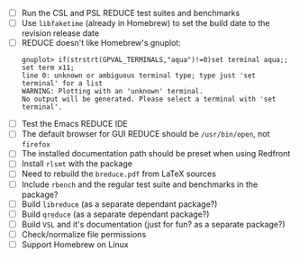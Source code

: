 <!-- vim: set ft=markdown ts=4 sw=4 tw=0 expandtab colorcolumn=80 :         -->
<!-- SPDX-License-Identifier: BSD-2-Clause                                  -->
<!--                                                                        -->
<!-- Copyright (c) 2022 Jeffrey H. Johnson <trnsz@pobox.com>                -->
<!--                                                                        -->
<!-- Redistribution and use in source and binary forms, with or without     -->
<!-- modification, are permitted provided that the following conditions are -->
<!-- met:                                                                   -->
<!--                                                                        -->
<!--   1. Redistributions of source code must retain the relevant copyright -->
<!--      notice, this list of conditions and the following disclaimer.     -->
<!--                                                                        -->
<!--   2. Redistributions in binary form must reproduce the relevant        -->
<!--      copyright notice, this list of conditions and the following       -->
<!--      disclaimer in the documentation and/or other materials provided   -->
<!--      with the distribution.                                            -->
<!--                                                                        -->
<!-- THIS SOFTWARE IS PROVIDED BY THE COPYRIGHT HOLDERS AND CONTRIBUTORS    -->
<!-- "AS IS" AND ANY EXPRESS OR IMPLIED WARRANTIES, INCLUDING, BUT NOT      -->
<!-- LIMITED TO, THE IMPLIED WARRANTIES OF MERCHANTABILITY AND FITNESS FOR  -->
<!-- A PARTICULAR PURPOSE ARE DISCLAIMED. IN NO EVENT SHALL THE COPYRIGHT   -->
<!-- OWNERS OR CONTRIBUTORS BE LIABLE FOR ANY DIRECT, INDIRECT, INCIDENTAL, -->
<!-- SPECIAL, EXEMPLARY, OR CONSEQUENTIAL DAMAGES (INCLUDING, BUT NOT       -->
<!-- LIMITED TO, PROCUREMENT OF SUBSTITUTE GOODS OR SERVICES; LOSS OF USE,  -->
<!-- DATA, OR PROFITS; OR BUSINESS INTERRUPTION) HOWEVER CAUSED AND ON ANY  -->
<!-- THEORY OF LIABILITY, WHETHER IN CONTRACT, STRICT LIABILITY, OR TORT    -->
<!-- (INCLUDING NEGLIGENCE OR OTHERWISE) ARISING IN ANY WAY OUT OF THE USE  -->
<!-- OF THIS SOFTWARE, EVEN IF ADVISED OF THE POSSIBILITY OF SUCH DAMAGE.   -->
<!--                                                                        -->
* [ ] Run the CSL and PSL REDUCE test suites and benchmarks
* [ ] Use `libfaketime` (already in Homebrew) to set the build date to the revision release date
* [ ] REDUCE doesn't like Homebrew's gnuplot:
  ```
  gnuplot> if(strstrt(GPVAL_TERMINALS,"aqua")!=0)set terminal aqua;;    set term x11;
  line 0: unknown or ambiguous terminal type; type just 'set terminal' for a list
  WARNING: Plotting with an 'unknown' terminal.
  No output will be generated. Please select a terminal with 'set terminal'.
  ```
* [ ] Test the Emacs REDUCE IDE
* [ ] The default browser for GUI REDUCE should be `/usr/bin/open`, not `firefox`
* [ ] The installed documentation path should be preset when using Redfront
* [ ] Install `rlsmt` with the package
* [ ] Need to rebuild the `breduce.pdf` from LaTeX sources
* [ ] Include `rbench` and the regular test suite and benchmarks in the package?
* [ ] Build `libreduce` (as a separate dependant package?)
* [ ] Build `qreduce` (as a separate dependant package?)
* [ ] Build `VSL` and it's documentation (just for fun? as a separate package?)
* [ ] Check/normalize file permissions
* [ ] Support Homebrew on Linux
